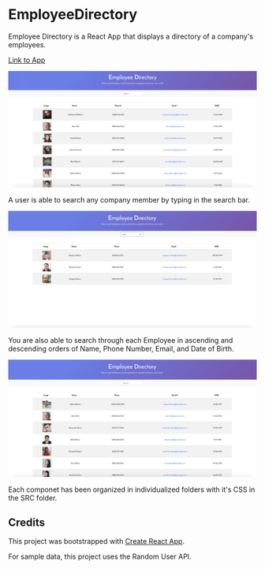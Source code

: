 # EmployeeDirectory

Employee Directory is a React App that displays a directory of a company's employees.

<a href="https://limitless-hollows-51768.herokuapp.com/">Link to App</a>

<img src="https://github.com/csbryant/EmployeeDirectory/blob/main/public/Images/Screen%20Shot%202020-11-11%20at%206.03.15%20PM.png?raw=true" />

A user is able to search any company member by typing in the search bar.

<img src="https://github.com/csbryant/EmployeeDirectory/blob/main/public/Images/Screen%20Shot%202020-11-11%20at%206.03.46%20PM.png?raw=true" />

You are also able to search through each Employee in ascending and descending orders of Name, Phone Number, Email, and Date of Birth.

<img src="https://github.com/csbryant/EmployeeDirectory/blob/main/public/Images/Screen%20Shot%202020-11-11%20at%206.03.27%20PM.png?raw=true" />

Each componet has been organized in individualized folders with it's CSS in the SRC folder.

## Credits

This project was bootstrapped with [Create React App](https://github.com/facebook/create-react-app).

For sample data, this project uses the Random User API.
